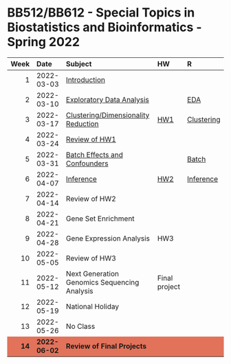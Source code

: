 BB512/BB612 - Special Topics in Biostatistics and Bioinformatics -
Spring 2022
================

<table>
<thead>
<tr>
<th style="text-align:right;">
Week
</th>
<th style="text-align:left;">
Date
</th>
<th style="text-align:left;">
Subject
</th>
<th style="text-align:left;">
HW
</th>
<th style="text-align:left;">
R
</th>
</tr>
</thead>
<tbody>
<tr>
<td style="text-align:right;">
1
</td>
<td style="text-align:left;">
2022-03-03
</td>
<td style="text-align:left;">
<a href="https://github.com/egeulgen/BB512_BB612_21_22K/blob/main/lectures/1.intro.pdf" style="     ">Introduction</a>
</td>
<td style="text-align:left;">
</td>
<td style="text-align:left;">
</td>
</tr>
<tr>
<td style="text-align:right;">
2
</td>
<td style="text-align:left;">
2022-03-10
</td>
<td style="text-align:left;">
<a href="https://github.com/egeulgen/BB512_BB612_21_22K/blob/main/lectures/2.EDA.pdf" style="     ">Exploratory
Data Analysis</a>
</td>
<td style="text-align:left;">
</td>
<td style="text-align:left;">
<a href="https://github.com/egeulgen/BB512_BB612_21_22K/blob/main/scripts/2.EDA.pdf" style="     ">EDA</a>
</td>
</tr>
<tr>
<td style="text-align:right;">
3
</td>
<td style="text-align:left;">
2022-03-17
</td>
<td style="text-align:left;">
<a href="https://github.com/egeulgen/BB512_BB612_21_22K/blob/main/lectures/3.dim_reduction.pdf" style="     ">Clustering/Dimensionality
Reduction</a>
</td>
<td style="text-align:left;">
<a href="https://github.com/egeulgen/BB512_BB612_21_22K/blob/main/Homeworks/HW1.pdf" style="     ">HW1</a>
</td>
<td style="text-align:left;">
<a href="https://github.com/egeulgen/BB512_BB612_21_22K/blob/main/scripts/3.Clustering_PCA.pdf" style="     ">Clustering</a>
</td>
</tr>
<tr>
<td style="text-align:right;">
4
</td>
<td style="text-align:left;">
2022-03-24
</td>
<td style="text-align:left;">
<a href="https://github.com/egeulgen/BB512_BB612_21_22K/blob/main/Homeworks/HW1_KEY.pdf" style="     ">Review
of HW1</a>
</td>
<td style="text-align:left;">
</td>
<td style="text-align:left;">
</td>
</tr>
<tr>
<td style="text-align:right;">
5
</td>
<td style="text-align:left;">
2022-03-31
</td>
<td style="text-align:left;">
<a href="https://github.com/egeulgen/BB512_BB612_21_22K/blob/main/lectures/5.batch.pdf" style="     ">Batch
Effects and Confounders</a>
</td>
<td style="text-align:left;">
</td>
<td style="text-align:left;">
<a href="https://github.com/egeulgen/BB512_BB612_21_22K/blob/main/scripts/5.BatchEffects.pdf" style="     ">Batch</a>
</td>
</tr>
<tr>
<td style="text-align:right;">
6
</td>
<td style="text-align:left;">
2022-04-07
</td>
<td style="text-align:left;">
<a href="https://github.com/egeulgen/BB512_BB612_21_22K/blob/main/lectures/6.inference.pdf" style="     ">Inference</a>
</td>
<td style="text-align:left;">
<a href="https://github.com/egeulgen/BB512_BB612_21_22K/blob/main/Homeworks/HW2.pdf" style="     ">HW2</a>
</td>
<td style="text-align:left;">
<a href="https://github.com/egeulgen/BB512_BB612_21_22K/blob/main/scripts/6.Inference.pdf" style="     ">Inference</a>
</td>
</tr>
<tr>
<td style="text-align:right;">
7
</td>
<td style="text-align:left;">
2022-04-14
</td>
<td style="text-align:left;">
Review of HW2
</td>
<td style="text-align:left;">
</td>
<td style="text-align:left;">
</td>
</tr>
<tr>
<td style="text-align:right;">
8
</td>
<td style="text-align:left;">
2022-04-21
</td>
<td style="text-align:left;">
Gene Set Enrichment
</td>
<td style="text-align:left;">
</td>
<td style="text-align:left;">
</td>
</tr>
<tr>
<td style="text-align:right;">
9
</td>
<td style="text-align:left;">
2022-04-28
</td>
<td style="text-align:left;">
Gene Expression Analysis
</td>
<td style="text-align:left;">
HW3
</td>
<td style="text-align:left;">
</td>
</tr>
<tr>
<td style="text-align:right;">
10
</td>
<td style="text-align:left;">
2022-05-05
</td>
<td style="text-align:left;">
Review of HW3
</td>
<td style="text-align:left;">
</td>
<td style="text-align:left;">
</td>
</tr>
<tr>
<td style="text-align:right;">
11
</td>
<td style="text-align:left;">
2022-05-12
</td>
<td style="text-align:left;">
Next Generation Genomics Sequencing Analysis
</td>
<td style="text-align:left;">
Final project
</td>
<td style="text-align:left;">
</td>
</tr>
<tr>
<td style="text-align:right;">
12
</td>
<td style="text-align:left;">
2022-05-19
</td>
<td style="text-align:left;">
National Holiday
</td>
<td style="text-align:left;">
</td>
<td style="text-align:left;">
</td>
</tr>
<tr>
<td style="text-align:right;">
13
</td>
<td style="text-align:left;">
2022-05-26
</td>
<td style="text-align:left;">
No Class
</td>
<td style="text-align:left;">
</td>
<td style="text-align:left;">
</td>
</tr>
<tr>
<td style="text-align:right;font-weight: bold;background-color: #E2725A !important;">
14
</td>
<td style="text-align:left;font-weight: bold;background-color: #E2725A !important;">
2022-06-02
</td>
<td style="text-align:left;font-weight: bold;background-color: #E2725A !important;">
Review of Final Projects
</td>
<td style="text-align:left;font-weight: bold;background-color: #E2725A !important;">
</td>
<td style="text-align:left;font-weight: bold;background-color: #E2725A !important;">
</td>
</tr>
</tbody>
</table>
